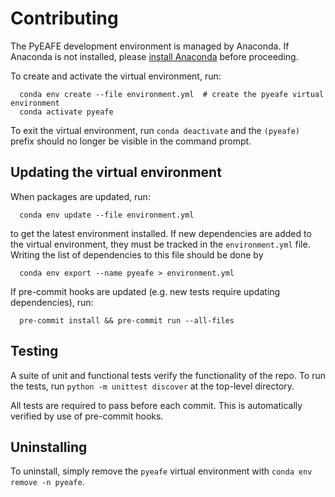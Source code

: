 # Contributing
The PyEAFE development environment is managed by Anaconda.
If Anaconda is not installed,
please [install Anaconda](https://docs.continuum.io/anaconda/install/)
before proceeding.

To create and activate the virtual environment, run:
```
  conda env create --file environment.yml  # create the pyeafe virtual environment
  conda activate pyeafe
```
To exit the virtual environment,
run `conda deactivate` and the `(pyeafe)` prefix should no longer be visible in the command prompt.


## Updating the virtual environment
When packages are updated, run:
```
  conda env update --file environment.yml
```
to get the latest environment installed.
If new dependencies are added to the virtual environment,
they must be tracked in the `environment.yml` file.
Writing the list of dependencies to this file should be done by
```
  conda env export --name pyeafe > environment.yml
```

If pre-commit hooks are updated (e.g. new tests require updating dependencies),
run:
```
  pre-commit install && pre-commit run --all-files
```


## Testing
A suite of unit and functional tests verify the functionality of the repo.
To run the tests, run `python -m unittest discover` at the top-level directory.

All tests are required to pass before each commit.
This is automatically verified by use of pre-commit hooks.


## Uninstalling
To uninstall, simply remove the `pyeafe` virtual environment with
`conda env remove -n pyeafe`.
